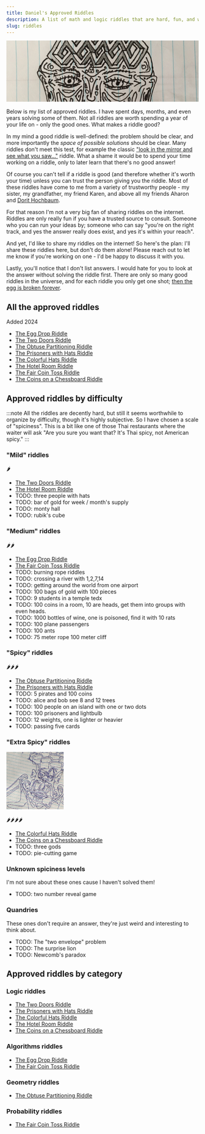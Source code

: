 ```yaml
---
title: Daniel's Approved Riddles
description: A list of math and logic riddles that are hard, fun, and well-defined.
slug: riddles
---
```


!['Check My Hat' art piece by Daniel Sosebee](../../../../public/assets/art/check-my-hat-banner.jpeg)

Below is my list of approved riddles. I have spent days, months, and even years solving some of them. Not all riddles are worth spending a year of your life on - only the good ones. What makes a riddle good?

In my mind a good riddle is well-defined: the problem should be clear, and more importantly the _space of possible solutions_ should be clear. Many riddles don't meet this test, for example the classic ["look in the mirror and see what you saw..."](https://riddlesbrainteasers.com/room-windows/) riddle. What a shame it would be to spend your time working on a riddle, only to later learn that there's no good answer!

Of course you can't tell if a riddle is good (and therefore whether it's worth your time) unless you can trust the person giving you the riddle. Most of these riddles have come to me from a variety of trustworthy people - my sister, my grandfather, my friend Karen, and above all my friends Aharon and [Dorit Hochbaum](https://hochbaum.ieor.berkeley.edu/).

For that reason I'm not a very big fan of sharing riddles on the internet. Riddles are only really fun if you have a trusted source to consult. Someone who you can run your ideas by; someone who can say "you're on the right track, and yes the answer really does exist, and yes it's within your reach".

And yet, I'd like to share my riddles on the internet! So here's the plan: I'll share these riddles here, but don't do them alone! Please reach out to let me know if you're working on one - I'd be happy to discuss it with you.

Lastly, you'll notice that I don't list answers. I would hate for you to look at the answer without solving the riddle first. There are only so many good riddles in the universe, and for each riddle you only get one shot; [then the egg is broken forever](/riddles/egg-drop).

## All the approved riddles

Added 2024

- [The Egg Drop Riddle](/riddles/egg-drop)
- [The Two Doors Riddle](/riddles/two-doors)
- [The Obtuse Partitioning Riddle](/riddles/obtuse-partitioning)
- [The Prisoners with Hats Riddle](/riddles/prisoners-with-hats)
- [The Colorful Hats Riddle](/riddles/colorful-hats)
- [The Hotel Room Riddle](/riddles/hotel-room)
- [The Fair Coin Toss Riddle](/riddles/fair-coin-toss)
- [The Coins on a Chessboard Riddle](/riddles/coins-on-a-chessboard)

## Approved riddles by difficulty

:::note
All the riddles are decently hard, but still it seems worthwhile to organize by difficulty, though it's highly subjective. So I have chosen a scale of "spiciness". This is a bit like one of those Thai restaurants where the waiter will ask "Are you sure you want that? It's Thai spicy, not American spicy."
:::

### "Mild" riddles

🌶️

- [The Two Doors Riddle](/riddles/two-doors)
- [The Hotel Room Riddle](/riddles/hotel-room)
- TODO: three people with hats
- TODO: bar of gold for week / month's supply
- TODO: monty hall
- TODO: rubik's cube

### "Medium" riddles

🌶️🌶️

- [The Egg Drop Riddle](/riddles/egg-drop)
- [The Fair Coin Toss Riddle](/riddles/fair-coin-toss)
- TODO: burning rope riddles
- TODO: crossing a river with 1,2,7,14
- TODO: getting around the world from one airport
- TODO: 100 bags of gold with 100 pieces
- TODO: 9 students in a temple tedx
- TODO: 100 coins in a room, 10 are heads, get them into groups with even heads.
- TODO: 1000 bottles of wine, one is poisoned, find it with 10 rats
- TODO: 100 plane passengers
- TODO: 100 ants
- TODO: 75 meter rope 100 meter cliff

### "Spicy" riddles

🌶️🌶️🌶️

- [The Obtuse Partitioning Riddle](/riddles/obtuse-partitioning)
- [The Prisoners with Hats Riddle](/riddles/prisoners-with-hats)
- TODO: 5 pirates and 100 coins
- TODO: alice and bob see 8 and 12 trees
- TODO: 100 people on an island with one or two dots
- TODO: 100 prisoners and lightbulb
- TODO: 12 weights, one is lighter or heavier <!--source - bus-driver -->
- TODO: passing five cards

### "Extra Spicy" riddles

<img alt="'Grande' art by Daniel Sosebee" src="../../../../public/assets/art/grande.jpg" class="float-right m-8 rounded-xl shadow" width="150" />


🌶️🌶️🌶️🌶️

- [The Colorful Hats Riddle](/riddles/colorful-hats)
- [The Coins on a Chessboard Riddle](/riddles/coins-on-a-chessboard)
- TODO: three gods
- TODO: pie-cutting game

### Unknown spiciness levels

I'm not sure about these ones cause I haven't solved them!

- TODO: two number reveal game

### Quandries

These ones don't require an answer, they're just weird and interesting to think about.

- TODO: The "two envelope" problem
- TODO: The surprise lion
- TODO: Newcomb's paradox

## Approved riddles by category

### Logic riddles

- [The Two Doors Riddle](/riddles/two-doors)
- [The Prisoners with Hats Riddle](/riddles/prisoners-with-hats)
- [The Colorful Hats Riddle](/riddles/colorful-hats)
- [The Hotel Room Riddle](/riddles/hotel-room)
- [The Coins on a Chessboard Riddle](/riddles/coins-on-a-chessboard)

### Algorithms riddles

- [The Egg Drop Riddle](/riddles/egg-drop)
- [The Fair Coin Toss Riddle](/riddles/fair-coin-toss)

### Geometry riddles

- [The Obtuse Partitioning Riddle](/riddles/obtuse-partitioning)

### Probability riddles

- [The Fair Coin Toss Riddle](/riddles/fair-coin-toss)

